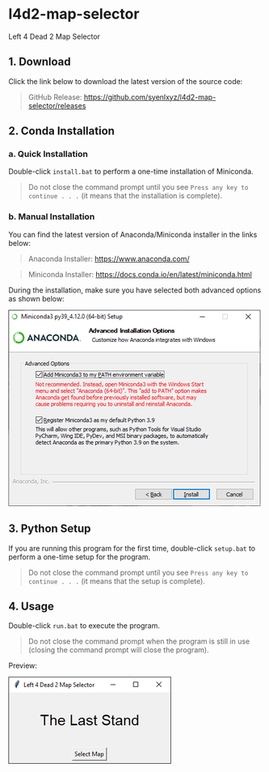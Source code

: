 # l4d2-map-selector
Left 4 Dead 2 Map Selector

## 1. Download

Click the link below to download the latest version of the source code:

> GitHub Release: https://github.com/syenlxyz/l4d2-map-selector/releases

## 2. Conda Installation

### a. Quick Installation

Double-click `install.bat` to perform a one-time installation of Miniconda.

> Do not close the command prompt until you see `Press any key to continue . . .` (it means that the installation is complete).

### b. Manual Installation

You can find the latest version of Anaconda/Miniconda installer in the links below:

> Anaconda Installer: https://www.anaconda.com/

> Miniconda Installer: https://docs.conda.io/en/latest/miniconda.html

During the installation, make sure you have selected both advanced options as shown below:

<img src="install.png">

## 3. Python Setup

If you are running this program for the first time, double-click `setup.bat` to perform a one-time setup for the program.

> Do not close the command prompt until you see `Press any key to continue . . .` (it means that the setup is complete).

## 4. Usage

Double-click `run.bat` to execute the program.

> Do not close the command prompt when the program is still in use (closing the command prompt will close the program).

Preview:

<img src="run.png">
